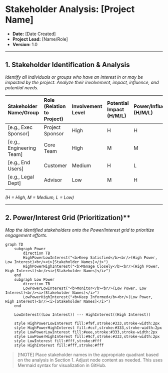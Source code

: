 # Stakeholder Analysis: [Project Name]

* **Date:** [Date Created]
* **Project Lead:** [Name/Role]
* **Version:** 1.0

---

## 1. Stakeholder Identification & Analysis

_Identify all individuals or groups who have an interest in or may be impacted by the project. Analyze their involvement, impact, influence, and potential needs._

| Stakeholder Name/Group | Role (Relation to Project) | Involvement Level | Potential Impact (H/M/L) | Power/Influence (H/M/L) | Interest Level (H/M/L) | Key Needs / Expectations | Engagement Strategy |
| :--------------------- | :------------------------- | :---------------- | :----------------------- | :---------------------- | :--------------------- | :----------------------- | :------------------ |
| [e.g., Exec Sponsor]   | Project Sponsor            | High              | H                        | H                       | M                      | Budget adherence         | Weekly Updates      |
| [e.g., Engineering Team] | Core Team                | High              | M                        | M                       | H                      | Clear requirements       | Daily Standups      |
| [e.g., End Users]      | Customer                   | Medium            | H                        | L                       | H                      | Usable product           | UAT, Surveys         |
| [e.g., Legal Dept]     | Advisor                    | Low               | M                        | H                       | L                      | Compliance review        | Consult as needed   |
|                        |                            |                   |                          |                         |                        |                          |                     |

*(H = High, M = Medium, L = Low)*

---

## 2. Power/Interest Grid (Prioritization)**

_Map the identified stakeholders onto the Power/Interest grid to prioritize engagement efforts._

```mermaid
graph TD
    subgraph Power
        direction TB
        HighPowerLowInterest("<b>Keep Satisfied</b><br/>(High Power, Low Interest)<br/><i>[Stakeholder Names]</i>")
        HighPowerHighInterest("<b>Manage Closely</b><br/>(High Power, High Interest)<br/><i>[Stakeholder Names]</i>")
    end
    subgraph Low Power
        direction TB
        LowPowerLowInterest("<b>Monitor</b><br/>(Low Power, Low Interest)<br/><i>[Stakeholder Names]</i>")
        LowPowerHighInterest("<b>Keep Informed</b><br/>(Low Power, High Interest)<br/><i>[Stakeholder Names]</i>")
    end

    LowInterest((Low Interest)) --- HighInterest((High Interest))

    style HighPowerLowInterest fill:#f9f,stroke:#333,stroke-width:2px
    style HighPowerHighInterest fill:#ccf,stroke:#333,stroke-width:2px
    style LowPowerLowInterest fill:#eee,stroke:#333,stroke-width:2px
    style LowPowerHighInterest fill:#9cf,stroke:#333,stroke-width:2px
    style LowInterest fill:#fff,stroke:#fff
    style HighInterest fill:#fff,stroke:#fff
```
   > [!NOTE] Place stakeholder names in the appropriate quadrant based on the analysis in Section 1. Adjust node content as needed. This uses Mermaid syntax for visualization in GitHub.